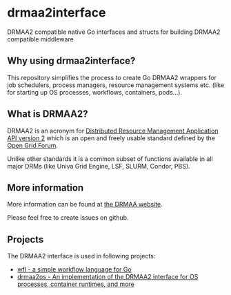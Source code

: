 # drmaa2interface

DRMAA2 compatible native Go interfaces and structs for building DRMAA2 compatible middleware

## Why using drmaa2interface?

This repository simplifies the process to create Go DRMAA2 wrappers for job schedulers,
process managers, resource management systems etc. (like for starting up OS processes,
workflows, containers, pods...).

## What is DRMAA2?

DRMAA2 is an acronym for [Distributed Resource Management Application API version 2](http://www.ogf.org/documents/GFD.194.pdf) which
is an open and freely usable standard defined by the [Open Grid Forum](http://www.ogf.org).

Unlike other standards it is a common subset of functions available in all major DRMs
(like Univa Grid Engine, LSF, SLURM, Condor, PBS).

## More information

More information can be found at [the DRMAA website](http://www.drmaa.org).

Please feel free to create issues on github.

## Projects

The DRMAA2 interface is used in following projects:

- [wfl - a simple workflow language for Go](https://github.com/dgruber/wfl)
- [drmaa2os - An implementation of the DRMAA2 interface for OS processes, container runtimes, and more](https://github.com/dgruber/drmaa2os)
